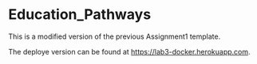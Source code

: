 # Education_Pathways

This is a modified version of the previous Assignment1 template.

The deploye version can be found at https://lab3-docker.herokuapp.com.

